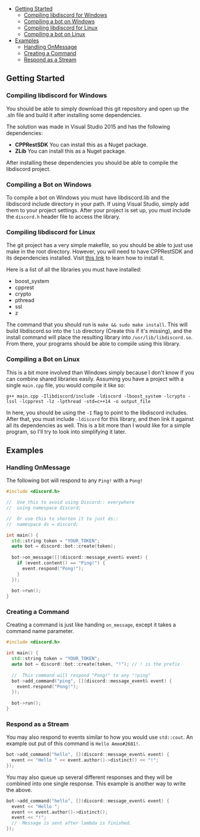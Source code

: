 - [Getting Started](#getting-started)
  - [Compiling libdiscord for Windows](#compiling-libdiscord-for-windows)
  - [Compiling a bot on Windows](#compiling-a-bot-on-windows)
  - [Compiling libdiscord for Linux](#compiling-libdiscord-for-linux)
  - [Compiling a bot on Linux](#compiling-a-bot-on-linux)
- [Examples](#examples)
  - [Handling OnMessage](#handling-onmessage)
  - [Creating a Command](#creating-a-command)
  - [Respond as a Stream](#respond-as-a-stream)
  
## Getting Started

### Compiling libdiscord for Windows

You should be able to simply download this git repository and open up the .sln file and build it after installing some dependencies. 

The solution was made in Visual Studio 2015 and has the following dependencies:

- **CPPRestSDK** You can install this as a Nuget package.
- **ZLib** You can install this as a Nuget package. 

After installing these dependencies you should be able to compile the libdiscord project.

### Compiling a Bot on Windows
To compile a bot on Windows you must have libdiscord.lib and the libdiscord include directory in your path. If using Visual Studio, simply add them to your project settings. After your project is set up, you must include the `discord.h` header file to access the library.

### Compiling libdiscord for Linux
The git project has a very simple makefile, so you should be able to just use make in the root directory. However, you will need to have CPPRestSDK and its dependencies installed. Visit [this link](https://github.com/Microsoft/cpprestsdk/wiki/How-to-build-for-Linux) to learn how to install it.

Here is a list of all the libraries you must have installed:

- boost_system
- cpprest
- crypto
- pthread
- ssl
- z

The command that you should run is `make && sudo make install`. This will build libdiscord.so into the `lib` directory (Create this if it's missing), and the install command will place the resulting library into `/usr/lib/libdiscord.so`. From there, your programs should be able to compile using this library.

### Compiling a Bot on Linux
This is a bit more involved than Windows simply because I don't know if you can combine shared libraries easily. Assuming you have a project with a single `main.cpp` file, you would compile it like so:

```
g++ main.cpp -Ilibdiscord/include -ldiscord -lboost_system -lcrypto -lssl -lcpprest -lz -lpthread -std=c++14 -o output_file
```

In here, you should be using the `-I` flag to point to the libdiscord includes. After that, you must include `-ldiscord` for this library, and then link it against all its dependencies as well. This is a bit more than I would like for a simple program, so I'll try to look into simplifying it later.

## Examples
### Handling OnMessage
The following bot will respond to any `Ping!` with a `Pong!`

```cpp
#include <discord.h>

//  Use this to avoid using Discord:: everywhere
//  using namespace discord;

//  Or use this to shorten it to just ds::
//  namespace ds = discord;

int main() {
  std::string token = "YOUR_TOKEN";
  auto bot = discord::bot::create(token);
  
  bot->on_message([](discord::message_event& event) {
    if (event.content() == "Ping!") {
      event.respond("Pong!");
    }
  });
  
  bot->run();
}
```

### Creating a Command
Creating a command is just like handing `on_message`, except it takes a command name parameter.

```cpp
#include <discord.h>

int main() {
  std::string token = "YOUR_TOKEN";
  auto bot = discord::bot::create(token, "!"); // ! is the prefix
  
  //  This command will respond "Pong!" to any "!ping"
  bot->add_command("ping", [](discord::message_event& event) {
    event.respond("Pong!");
  });
  
  bot->run();
}
```

### Respond as a Stream
You may also respond to events similar to how you would use `std::cout`. An example out put of this command is `Hello Amoo#2681!`.

```cpp
bot->add_command("hello", [](discord::message_event& event) {
  event << "Hello " << event.author()->distinct() << "!";
});
```

You may also queue up several different responses and they will be combined into one single response. This example is another way to write the above.

```cpp
bot->add_command("hello", [](discord::message_event& event) {
  event << "Hello ";
  event << event.author()->distinct();
  event << "!";
  //  Message is sent after lambda is finished.
});
```
